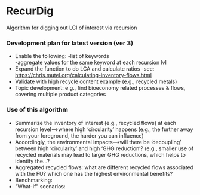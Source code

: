 # RecurDig
Algorithm for digging out LCI of interest via recursion

### Development plan for latest version (ver 3)
- Enable the following:
  -list of keywords<br/>
  -aggregate values for the same keyword at each recursion lvl<br/>
- Expand the function to do LCA and calculate ratios
  -see: https://chris.mutel.org/calculating-inventory-flows.html<br/>
- Validate with high recycle content example (e.g., recycled metals)
- Topic development: e.g., find bioeconomy related processes & flows, covering multiple product categories<br/>

### Use of this algorithm
- Summarize the inventory of interest (e.g., recycled flows) at each recursion level—>where high ‘circularity’ happens (e.g., the further away from your foreground, the harder you can influence)
- Accordingly, the environmental impacts—>will there be ‘decoupling’ between high ‘circularity’ and high ‘GHG reduction’? (e.g., smaller use of recycled materials may lead to larger GHG reductions, which helps to identify the...?
- Aggregated recycled flows: what are different recycled flows associated with the FU? which one has the highest environmental benefits?
- Benchmarking:
- "What-if" scenarios:
